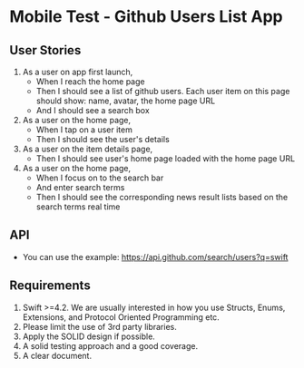 # Mobile Test - Github Users List App

## User Stories

1. As a user on app first launch,
    - When I reach the home page
    - Then I should see a list of github users. Each user item on this page should show: name, avatar, the home page URL
    - And I should see a search box
2. As a user on the home page,
    - When I tap on a user item
    - Then I should see the user's details
3. As a user on the item details page,
    - Then I should see user's home page loaded with the home page URL
4. As a user on the home page,
    - When I focus on to the search bar
    - And enter search terms
    - Then I should see the corresponding news result lists based on the search terms real time

## API

- You can use the example: https://api.github.com/search/users?q=swift


## Requirements

1. Swift >=4.2. We are usually interested in how you use Structs, Enums, Extensions, and Protocol Oriented Programming etc.
2. Please limit the use of 3rd party libraries.
3. Apply the SOLID design if possible.
4. A solid testing approach and a good coverage.
5. A clear document.
